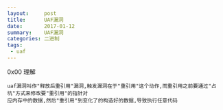 ```yaml
---
layout:     post
title:      UAF漏洞
date:       2017-01-12
summary:    UAF漏洞
categories: 二进制
tags:
 - uaf
---
```


0x00 理解

```
uaf漏洞叫作"释放后重引用"漏洞,触发漏洞在于"重引用"这个动作,而重引用之前要通过"占坑"方式来修改要"重引用"的指针对
应内存中的数据,然后"重引用"到变化了的构造好的数据,导致执行任意代码
```
